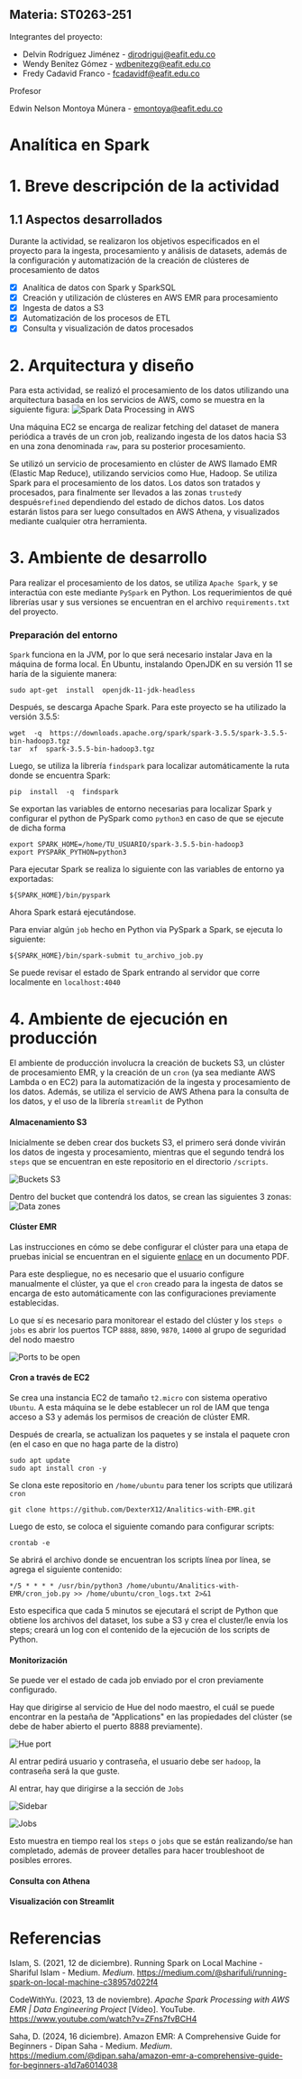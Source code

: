 
## Materia: ST0263-251
Integrantes del proyecto:

* Delvin Rodríguez Jiménez - djrodriguj@eafit.edu.co
* Wendy Benítez Gómez - wdbenitezg@eafit.edu.co
* Fredy Cadavid Franco - fcadavidf@eafit.edu.co

Profesor

Edwin Nelson Montoya Múnera - emontoya@eafit.edu.co


# Analítica en Spark

# 1. Breve descripción de la actividad

## 1.1 **Aspectos desarrollados**
Durante la actividad, se realizaron los objetivos especificados en el proyecto para la ingesta, procesamiento y análisis de datasets, además de la configuración y automatización de la creación de clústeres de procesamiento de datos

 - [x] Analítica de datos con Spark y SparkSQL
 - [x] Creación y utilización de clústeres en AWS EMR para procesamiento
 - [x] Ingesta de datos a S3
 - [x] Automatización de los procesos de ETL
 - [x] Consulta y visualización de datos procesados

# 2. Arquitectura y diseño
Para esta actividad, se realizó el procesamiento de los datos utilizando una arquitectura basada en los servicios de AWS, como se muestra en la siguiente figura:
![Spark Data Processing in AWS](https://i.imgur.com/gHN3cq4.png)

Una máquina EC2 se encarga de realizar fetching del dataset de manera periódica a través de un cron job, realizando ingesta de los datos hacia S3 en una zona denominada `raw`, para su posterior procesamiento.

Se utilizó un servicio de procesamiento en clúster de AWS llamado EMR (Elastic Map Reduce), utilizando servicios como Hue, Hadoop. Se utiliza Spark para el procesamiento de los datos. 
Los datos son tratados y procesados, para finalmente ser llevados a las zonas `trusted`y después`refined` dependiendo del estado de dichos datos. Los datos estarán listos para ser luego consultados en AWS Athena, y visualizados mediante cualquier otra herramienta.

# 3. Ambiente de desarrollo

Para realizar el procesamiento de los datos, se utiliza `Apache Spark`, y se interactúa con este mediante `PySpark` en Python. Los requerimientos de qué librerías usar y sus versiones se encuentran en el archivo `requirements.txt` del proyecto.

### Preparación del entorno
`Spark` funciona en la JVM, por lo que será necesario instalar Java en la máquina de forma local. En Ubuntu, instalando OpenJDK en su versión 11 se haría de la siguiente manera:

    sudo apt-get  install  openjdk-11-jdk-headless

Después, se descarga Apache Spark. Para este proyecto se ha utilizado la versión 3.5.5:

    wget  -q  https://downloads.apache.org/spark/spark-3.5.5/spark-3.5.5-bin-hadoop3.tgz
    tar  xf  spark-3.5.5-bin-hadoop3.tgz
    
  Luego, se utiliza la librería `findspark` para localizar automáticamente la ruta donde se encuentra Spark:
  

    pip  install  -q  findspark

Se exportan las variables de entorno necesarias para localizar Spark y configurar el python de PySpark como `python3` en caso de que se ejecute de dicha forma

    export SPARK_HOME=/home/TU_USUARIO/spark-3.5.5-bin-hadoop3
    export PYSPARK_PYTHON=python3

Para ejecutar Spark se realiza lo siguiente con las variables de entorno ya exportadas:

    ${SPARK_HOME}/bin/pyspark

Ahora Spark estará ejecutándose.

Para enviar algún `job` hecho en Python via PySpark a Spark, se ejecuta lo siguiente:

    ${SPARK_HOME}/bin/spark-submit tu_archivo_job.py

Se puede revisar el estado de Spark entrando al servidor que corre localmente en `localhost:4040`

# 4. Ambiente de ejecución en producción
El ambiente de producción involucra la creación de buckets S3, un clúster de procesamiento EMR, y la creación de un `cron` (ya sea mediante AWS Lambda o en EC2) para la automatización de la ingesta y procesamiento de los datos. Además, se utiliza el servicio de AWS Athena para la consulta de los datos, y el uso de la librería `streamlit` de Python

 #### Almacenamiento S3
Inicialmente se deben crear dos buckets S3, el primero será donde vivirán los datos de ingesta y procesamiento, mientras que el segundo tendrá los `steps` que  se encuentran en este repositorio en el directorio `/scripts`.

![Buckets S3](https://i.imgur.com/uCL2LNm.png)

Dentro del bucket que contendrá los datos, se crean las siguientes 3 zonas:
![Data zones](https://i.imgur.com/MpCeXJg.png)
 
#### Clúster EMR
Las instrucciones en cómo se debe configurar el clúster para una etapa de pruebas inicial se encuentran en el siguiente [enlace](https://github.com/st0263eafit/st0263-251/blob/main/bigdata/00-lab-aws-emr/Install-AWS-EMR-7.9.0.pdf) en un documento PDF.

Para este despliegue, no es necesario que el usuario configure manualmente el clúster, ya que el `cron` creado para la ingesta de datos se encarga de esto automáticamente con las configuraciones previamente establecidas.

Lo que sí es necesario para monitorear el estado del clúster y los `steps o jobs` es abrir los puertos TCP `8888`, `8890`, `9870`, `14000` al grupo de seguridad del nodo maestro 

![Ports to be open](https://i.imgur.com/TSP3CXb.png)


#### Cron a través de EC2

Se crea una instancia EC2 de tamaño `t2.micro` con sistema operativo `Ubuntu`. A esta máquina se le debe establecer un rol de IAM que tenga acceso a S3 y además los permisos de creación de clúster EMR.

 Después de crearla, se actualizan los paquetes y se instala el paquete cron (en el caso en que no haga parte de la distro)

    sudo apt update
    sudo apt install cron -y

Se clona este repositorio en `/home/ubuntu` para tener los scripts que utilizará `cron`

    git clone https://github.com/DexterX12/Analitics-with-EMR.git

Luego de esto, se coloca el siguiente comando para configurar scripts:

    crontab -e

Se abrirá el archivo donde se encuentran los scripts línea por línea, se agrega el siguiente contenido:

    */5 * * * * /usr/bin/python3 /home/ubuntu/Analitics-with-EMR/cron_job.py >> /home/ubuntu/cron_logs.txt 2>&1

Esto especifica que cada 5 minutos se ejecutará el script de Python que obtiene los archivos del dataset, los sube a S3 y crea el cluster/le envía los steps; creará un log con el contenido de la ejecución de los scripts de Python.

#### Monitorización
Se puede ver el estado de cada job enviado por el cron previamente configurado.

Hay que dirigirse al servicio de Hue del nodo maestro, el cuál se puede encontrar en la pestaña de "Applications" en las propiedades del clúster (se debe de haber abierto el puerto 8888 previamente).

![Hue port](https://i.imgur.com/n8Cx1eF.png)

Al entrar pedirá usuario y contraseña, el usuario debe ser `hadoop`, la contraseña será la que guste.

Al entrar, hay que dirigirse a la sección de `Jobs`

![Sidebar](https://i.imgur.com/1Tj13VQ.png)


![Jobs](https://i.imgur.com/LPe48QM.png)

Esto muestra en tiempo real los `steps` o `jobs` que se están realizando/se han completado, además de proveer detalles para hacer troubleshoot de posibles errores.

#### Consulta con Athena


#### Visualización con Streamlit

# Referencias
Islam, S. (2021, 12 de diciembre). Running Spark on Local Machine - Shariful Islam - Medium. _Medium_. https://medium.com/@sharifuli/running-spark-on-local-machine-c38957d022f4

CodeWithYu. (2023, 13 de noviembre). _Apache Spark Processing with AWS EMR | Data Engineering Project_ [Vídeo]. YouTube. https://www.youtube.com/watch?v=ZFns7fvBCH4

Saha, D. (2024, 16 diciembre). Amazon EMR: A Comprehensive Guide for Beginners - Dipan Saha - Medium. _Medium_. https://medium.com/@dipan.saha/amazon-emr-a-comprehensive-guide-for-beginners-a1d7a6014038
